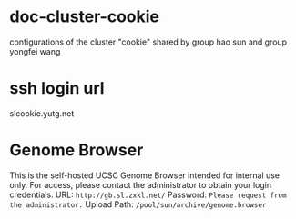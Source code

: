 # doc-cluster-cookie
configurations of the cluster "cookie" shared by group hao sun and group yongfei wang

# ssh login url
slcookie.yutg.net


# Genome Browser

This is the self-hosted UCSC Genome Browser intended for internal use only. For access, please contact the administrator to obtain your login credentials.
URL: `http://gb.sl.zxkl.net/`
Password: `Please request from the administrator.`
Upload Path: `/pool/sun/archive/genome.browser`
